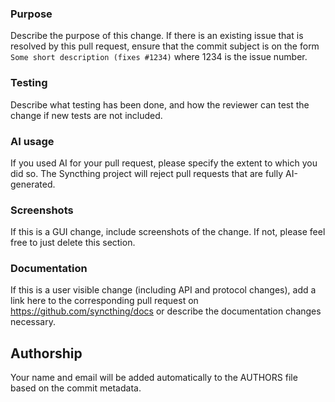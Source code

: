 ### Purpose

Describe the purpose of this change. If there is an existing issue that is
resolved by this pull request, ensure that the commit subject is on the form
`Some short description (fixes #1234)` where 1234 is the issue number.

### Testing

Describe what testing has been done, and how the reviewer can test the change
if new tests are not included.

### AI usage

If you used AI for your pull request, please specify the extent to which you did so. The Syncthing project will reject pull requests that are fully AI-generated.

### Screenshots

If this is a GUI change, include screenshots of the change. If not, please
feel free to just delete this section.

### Documentation

If this is a user visible change (including API and protocol changes), add a link here
to the corresponding pull request on https://github.com/syncthing/docs or describe
the documentation changes necessary.

## Authorship

Your name and email will be added automatically to the AUTHORS file
based on the commit metadata.


